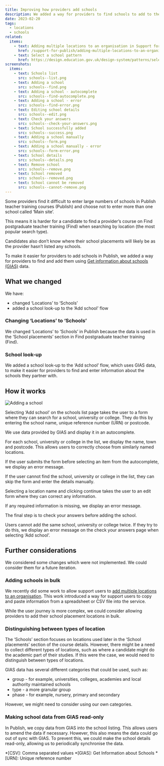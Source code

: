 ```yaml
---
title: Improving how providers add schools
description: We added a way for providers to find schools to add to their account using Get information about schools (GIAS) data
date: 2023-02-20
tags:
  - locations
  - schools
related:
  items:
    - text: Adding multiple locations to an organisation in Support for Publish
      href: /support-for-publish/adding-multiple-locations-to-an-organisation/
    - text: Select a school pattern
      href: https://design.education.gov.uk/design-system/patterns/select-a-school
screenshots:
  items:
    - text: Schools list
      src: schools--list.png
    - text: Adding a school
      src: schools--find.png
    - text: Adding a school - autocomplete
      src: schools--find-autocomplete.png
    - text: Adding a school - error
      src: schools--find-error.png
    - text: Editing school details
      src: schools--edit.png
    - text: Check your answers
      src: schools--check-your-answers.png
    - text: School successfully added
      src: schools--success.png
    - text: Adding a school manually
      src: schools--form.png
    - text: Adding a school manually - error
      src: schools--form-error.png
    - text: School details
      src: schools--details.png
    - text: Remove school
      src: schools--remove.png
    - text: School removed
      src: schools--removed.png
    - text: School cannot be removed
      src: schools--cannot-remove.png
---
```


Some providers find it difficult to enter large numbers of schools in Publish teacher training courses (Publish) and choose not to enter more than one school called ‘Main site’.

This means it is harder for a candidate to find a provider’s course on Find postgraduate teacher training (Find) when searching by location (the most popular search type).

Candidates also don’t know where their school placements will likely be as the provider hasn’t listed any schools.

To make it easier for providers to add schools in Publish, we added a way for providers to find and add them using [Get information about schools (GIAS)](https://www.get-information-schools.service.gov.uk/) data.

## What we changed

We have:

- changed ‘Locations’ to ‘Schools’
- added a school look-up to the ‘Add school’ flow

### Changing ‘Locations’ to ‘Schools’

We changed ‘Locations’ to ‘Schools’ in Publish because the data is used in the ‘School placements’ section in Find postgraduate teacher training (Find).

### School look-up

We added a school look-up to the ‘Add school’ flow, which uses GIAS data, to make it easier for providers to find and enter information about the schools they partner with.

## How it works

![Adding a school](adding-schools-flow.png "Adding a school flow")

Selecting ‘Add school’ on the schools list page takes the user to a form where they can search for a school, university or college. They do this by entering the school name, unique reference number (URN) or postcode.

We use data provided by GIAS and display it in an autocomplete.

For each school, university or college in the list, we display the name, town and postcode. This allows users to correctly choose from similarly named locations.

If the user submits the form before selecting an item from the autocomplete, we display an error message.

If the user cannot find the school, university or college in the list, they can skip the form and enter the details manually.

Selecting a location name and clicking continue takes the user to an edit form where they can correct any information.

If any required information is missing, we display an error message.

The final step is to check your answers before adding the school.

Users cannot add the same school, university or college twice. If they try to do this, we display an error message on the check your answers page when selecting ‘Add school’.

## Further considerations

We considered some changes which were not implemented. We could consider them for a future iteration.

### Adding schools in bulk

We recently did some work to allow support users to [add multiple locations to an organisation](/support-for-publish/adding-multiple-locations-to-an-organisation/). This work introduced a way for support users to copy and paste information from a spreadsheet or CSV file into the service.

While the user journey is more complex, we could consider allowing providers to add their school placement locations in bulk.

### Distinguishing between types of location

The ‘Schools’ section focuses on locations used later in the ‘School placements’ section of the course details. However, there might be a need to collect different types of locations, such as where a candidate might do the academic part of their studies. If this were the case, we would need to distinguish between types of locations.

GIAS data has several different categories that could be used, such as:

- group - for example, universities, colleges, academies and local authority maintained schools
- type - a more granular group
- phase - for example, nursery, primary and secondary

However, we might need to consider using our own categories.

### Making school data from GIAS read-only

In Publish, we copy data from GIAS into the school listing. This allows users to amend the data if necessary. However, this also means the data could go out of sync with GIAS. To prevent this, we could make the school details read-only, allowing us to periodically synchronise the data.

*[CSV]: Comma separated values
*[GIAS]: Get Information about Schools
*[URN]: Unique reference number
